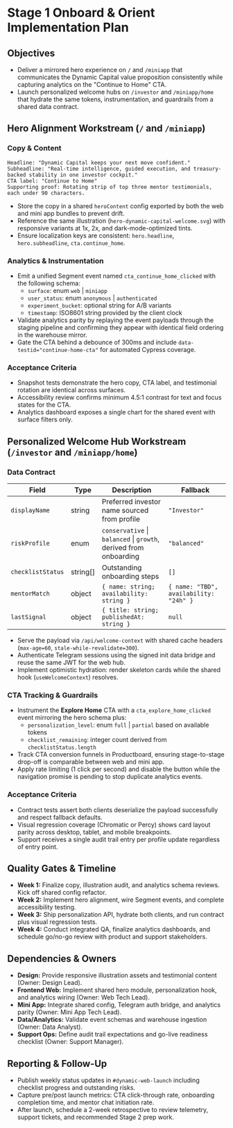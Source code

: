 # Stage 1 Onboard & Orient Implementation Plan

## Objectives

- Deliver a mirrored hero experience on `/` and `/miniapp` that communicates the
  Dynamic Capital value proposition consistently while capturing analytics on
  the "Continue to Home" CTA.
- Launch personalized welcome hubs on `/investor` and `/miniapp/home` that
  hydrate the same tokens, instrumentation, and guardrails from a shared data
  contract.

## Hero Alignment Workstream (`/` and `/miniapp`)

### Copy & Content

```text
Headline: "Dynamic Capital keeps your next move confident."
Subheadline: "Real-time intelligence, guided execution, and treasury-backed stability in one investor cockpit."
CTA label: "Continue to Home"
Supporting proof: Rotating strip of top three mentor testimonials, each under 90 characters.
```

- Store the copy in a shared `heroContent` config exported by both the web and
  mini app bundles to prevent drift.
- Reference the same illustration (`hero-dynamic-capital-welcome.svg`) with
  responsive variants at 1x, 2x, and dark-mode-optimized tints.
- Ensure localization keys are consistent: `hero.headline`, `hero.subheadline`,
  `cta.continue_home`.

### Analytics & Instrumentation

- Emit a unified Segment event named `cta_continue_home_clicked` with the
  following schema:
  - `surface`: enum `web` | `miniapp`
  - `user_status`: enum `anonymous` | `authenticated`
  - `experiment_bucket`: optional string for A/B variants
  - `timestamp`: ISO8601 string provided by the client clock
- Validate analytics parity by replaying the event payloads through the staging
  pipeline and confirming they appear with identical field ordering in the
  warehouse mirror.
- Gate the CTA behind a debounce of 300ms and include
  `data-testid="continue-home-cta"` for automated Cypress coverage.

### Acceptance Criteria

- Snapshot tests demonstrate the hero copy, CTA label, and testimonial rotation
  are identical across surfaces.
- Accessibility review confirms minimum 4.5:1 contrast for text and focus states
  for the CTA.
- Analytics dashboard exposes a single chart for the shared event with surface
  filters only.

## Personalized Welcome Hub Workstream (`/investor` and `/miniapp/home`)

### Data Contract

| Field             | Type     | Description                                                       | Fallback                               |
| ----------------- | -------- | ----------------------------------------------------------------- | -------------------------------------- |
| `displayName`     | string   | Preferred investor name sourced from profile                      | `"Investor"`                           |
| `riskProfile`     | enum     | `conservative` \| `balanced` \| `growth`, derived from onboarding | `"balanced"`                           |
| `checklistStatus` | string[] | Outstanding onboarding steps                                      | `[]`                                   |
| `mentorMatch`     | object   | `{ name: string; availability: string }`                          | `{ name: "TBD", availability: "24h" }` |
| `lastSignal`      | object   | `{ title: string; publishedAt: string }`                          | `null`                                 |

- Serve the payload via `/api/welcome-context` with shared cache headers
  (`max-age=60`, `stale-while-revalidate=300`).
- Authenticate Telegram sessions using the signed init data bridge and reuse the
  same JWT for the web hub.
- Implement optimistic hydration: render skeleton cards while the shared hook
  (`useWelcomeContext`) resolves.

### CTA Tracking & Guardrails

- Instrument the **Explore Home** CTA with a `cta_explore_home_clicked` event
  mirroring the hero schema plus:
  - `personalization_level`: enum `full` | `partial` based on available tokens
  - `checklist_remaining`: integer count derived from `checklistStatus.length`
- Track CTA conversion funnels in Productboard, ensuring stage-to-stage drop-off
  is comparable between web and mini app.
- Apply rate limiting (1 click per second) and disable the button while the
  navigation promise is pending to stop duplicate analytics events.

### Acceptance Criteria

- Contract tests assert both clients deserialize the payload successfully and
  respect fallback defaults.
- Visual regression coverage (Chromatic or Percy) shows card layout parity
  across desktop, tablet, and mobile breakpoints.
- Support receives a single audit trail entry per profile update regardless of
  entry point.

## Quality Gates & Timeline

- **Week 1:** Finalize copy, illustration audit, and analytics schema reviews.
  Kick off shared config refactor.
- **Week 2:** Implement hero alignment, wire Segment events, and complete
  accessibility testing.
- **Week 3:** Ship personalization API, hydrate both clients, and run contract
  plus visual regression tests.
- **Week 4:** Conduct integrated QA, finalize analytics dashboards, and schedule
  go/no-go review with product and support stakeholders.

## Dependencies & Owners

- **Design:** Provide responsive illustration assets and testimonial content
  (Owner: Design Lead).
- **Frontend Web:** Implement shared hero module, personalization hook, and
  analytics wiring (Owner: Web Tech Lead).
- **Mini App:** Integrate shared config, Telegram auth bridge, and analytics
  parity (Owner: Mini App Tech Lead).
- **Data/Analytics:** Validate event schemas and warehouse ingestion (Owner:
  Data Analyst).
- **Support Ops:** Define audit trail expectations and go-live readiness
  checklist (Owner: Support Manager).

## Reporting & Follow-Up

- Publish weekly status updates in `#dynamic-web-launch` including checklist
  progress and outstanding risks.
- Capture pre/post launch metrics: CTA click-through rate, onboarding completion
  time, and mentor chat initiation rate.
- After launch, schedule a 2-week retrospective to review telemetry, support
  tickets, and recommended Stage 2 prep work.
